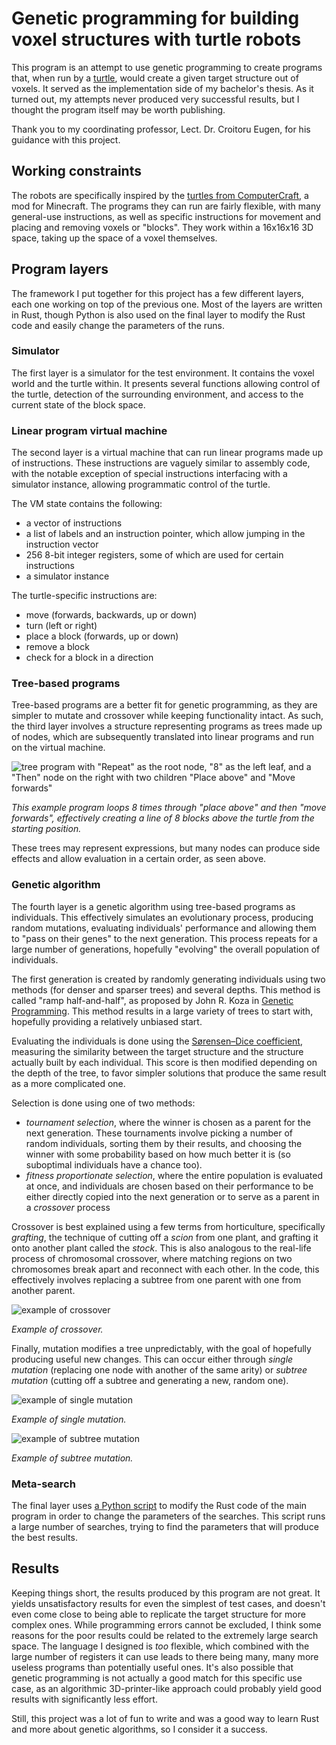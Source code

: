 # Genetic programming for building voxel structures with turtle robots

This program is an attempt to use genetic programming to create programs that, when run by a 
[turtle](https://en.wikipedia.org/wiki/Turtle_(robot)), would create a given target structure out of voxels.
It served as the implementation side of my bachelor's thesis. As it turned out, my attempts never produced very
successful results, but I thought the program itself may be worth publishing.

Thank you to my coordinating professor, Lect. Dr. Croitoru Eugen, for his guidance with this project.

## Working constraints
The robots are specifically inspired by the [turtles from ComputerCraft](https://www.computercraft.info/wiki/Turtle), a
mod for Minecraft. The programs they can run are fairly flexible, with many general-use instructions, as well as
specific instructions for movement and placing and removing voxels or "blocks". They work within a 16x16x16 3D space,
taking up the space of a voxel themselves.

## Program layers

The framework I put together for this project has a few different layers, each one working on top of the previous one.
Most of the layers are written in Rust, though Python is also used on the final layer to modify the Rust code and easily
change the parameters of the runs.

### Simulator
The first layer is a simulator for the test environment. It contains the voxel world and the turtle within. It presents
several functions allowing control of the turtle, detection of the surrounding environment, and access to the current 
state of the block space.

### Linear program virtual machine
The second layer is a virtual machine that can run linear programs made up of instructions. These
instructions are vaguely similar to assembly code, with the notable exception of special instructions interfacing with
a simulator instance, allowing programmatic control of the turtle.

The VM state contains the following:
- a vector of instructions
- a list of labels and an instruction pointer, which allow jumping in the instruction vector
- 256 8-bit integer registers, some of which are used for certain instructions
- a simulator instance

The turtle-specific instructions are:
- move (forwards, backwards, up or down)
- turn (left or right)
- place a block (forwards, up or down)
- remove a block
- check for a block in a direction

### Tree-based programs
Tree-based programs are a better fit for genetic programming, as they are simpler to mutate and crossover while keeping
functionality intact. As such, the third layer involves a structure representing programs as trees made up of nodes,
which are subsequently translated into linear programs and run on the virtual machine.

![tree program with "Repeat" as the root node, "8" as the left leaf, and a "Then" node on the right with two children "Place above" and "Move forwards"](img/looping_tree.png)

_This example program loops 8 times through "place above" and then "move forwards", effectively creating a line of 8 
blocks above the turtle from the starting position._

These trees may represent expressions, but many nodes can produce side effects and allow evaluation in a certain order, 
as seen above.

### Genetic algorithm
The fourth layer is a genetic algorithm using tree-based programs as individuals. This effectively simulates an 
evolutionary process, producing random mutations, evaluating individuals' performance and allowing them to "pass on 
their genes" to the next generation. This process repeats for a large number of generations, hopefully "evolving" the
overall population of individuals.

The first generation is created by randomly generating individuals using two methods (for denser and sparser trees) and
several depths. This method is called "ramp half-and-half", as proposed by John R. Koza in 
[Genetic Programming](http://mitpress.mit.edu/books/genetic-programming). This method results in a large variety of 
trees to start with, hopefully providing a relatively unbiased start.

Evaluating the individuals is done using the 
[Sørensen–Dice coefficient](https://en.wikipedia.org/wiki/S%C3%B8rensen%E2%80%93Dice_coefficient), measuring the 
similarity between the target structure and the structure actually built by each individual. This score is then modified
depending on the depth of the tree, to favor simpler solutions that produce the same result as a more complicated one.

Selection is done using one of two methods:
- _tournament selection_, where the winner is chosen as a parent for the next generation. These tournaments
involve picking a number of random individuals, sorting them by their results, and choosing the winner with some 
probability based on how much better it is (so suboptimal individuals have a chance too).
- _fitness proportionate selection_, where the entire population is evaluated at once, and individuals are chosen based
on their performance to be either directly copied into the next generation or to serve as a parent in a _crossover_ 
process

Crossover is best explained using a few terms from horticulture, specifically _grafting_, the technique of cutting off a 
_scion_ from one plant, and grafting it onto another plant called the _stock_. This is also analogous to the real-life
process of chromosomal crossover, where matching regions on two chromosomes break apart and reconnect with each other.
In the code, this effectively involves replacing a subtree from one parent with one from another parent.

![example of crossover](img/crossover.png)

_Example of crossover._

Finally, mutation modifies a tree unpredictably, with the goal of hopefully producing useful new changes. This can occur
either through _single mutation_ (replacing one node with another of the same arity) or _subtree mutation_ (cutting 
off a subtree and generating a new, random one).

![example of single mutation](img/single_node_mutation.png)

_Example of single mutation._

![example of subtree mutation](img/subtree_mutation.png)

_Example of subtree mutation._

### Meta-search
The final layer uses [a Python script](meta_search.py) to modify the Rust code of the main program in order to change
the parameters of the searches. This script runs a large number of searches, trying to find the parameters that will 
produce the best results.

## Results
Keeping things short, the results produced by this program are not great. It yields unsatisfactory results for even
the simplest of test cases, and doesn't even come close to being able to replicate the target structure for more complex
ones. While programming errors cannot be excluded, I think some reasons for the poor results could be related to the 
extremely large search space. The language I designed is *too* flexible, which combined with the large number of
registers it can use leads to there being many, many more useless programs than potentially useful ones. It's also
possible that genetic programming is not actually a good match for this specific use case, as an algorithmic 
3D-printer-like approach could probably yield good results with significantly less effort.

Still, this project was a lot of fun to write and was a good way to learn Rust and more about genetic algorithms, so I 
consider it a success.
